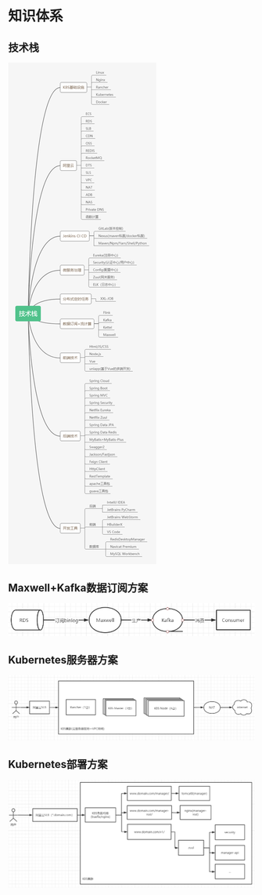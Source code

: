 # 知识体系

## 技术栈
![img](images/knowledge/stack.png)

## Maxwell+Kafka数据订阅方案
![img](images/knowledge/maxwell.png)

## Kubernetes服务器方案
![img](images/knowledge/k8s-server.png)

## Kubernetes部署方案
![img](images/knowledge/k8s-deployment.png)

